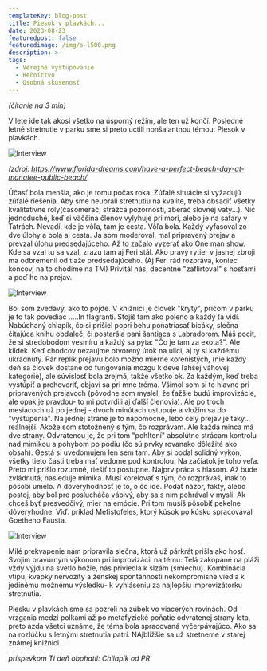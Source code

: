 ```yaml
---
templateKey: blog-post
title: Piesok v plavkách...
date: 2023-08-23
featuredpost: false
featuredimage: /img/s-l500.png
description: >-
tags:
  - Verejné vystupovanie
  - Rečníctvo
  - Osobná skúsenosť
---
```


*(čítanie na 3 min)*


V lete ide tak akosi všetko na úsporný režim, ale ten už končí. Posledné letné stretnutie v parku sme 
si preto uctili nonšalantnou témou: Piesok v plavkách.

![Interview](/img/beach-day-relaxation-small.jpg)

*(zdroj: https://www.florida-dreams.com/have-a-perfect-beach-day-at-manatee-public-beach/*

Účasť bola menšia, ako je tomu počas roka. Zúfalé situácie si vyžadujú zúfalé riešenia. Aby sme neubrali
stretnutiu na kvalite, treba obsadiť všetky kvalitatívne roly(časomerač, strážca pozornosti, zberač
slovnej vaty...). Nič  jednoduché, keď si väčšina členov vylyhuje pri mori, alebo je na safary v Tatrách.
Nevadí, kde je vôľa, tam je cesta. Vôľa bola. Každý vyfasoval zo dve úlohy a bola aj cesta. Ja som moderoval,
mal pripravený prejav a prevzal úlohu predsedajúceho. Až to začalo vyzerať ako One man show. Kde sa vzal tu
sa vzal, zrazu tam aj Feri stál. Ako pravý rytier v jasnej zbroji ma odbremenil od tiaže predsedajúceho.
(Aj Feri rád rozpráva, koniec koncov, na to chodíme na TM)  Privitál nás, decentne "zaflirtoval" s hosťami a
poď ho na prejav. 

![Interview](/img/IMG_Feri.jpg)

Bol som zvedavý, ako to pôjde. V knižnici je človek "krytý", pričom v parku je to tak povediac
.....In flagranti. Stojíš tam ako poleno a každý ťa vidí. Nabúchaný chlapík, čo si prišiel popri behu
ponatriasať bicáky, slečna čítajúca knihu obďaleč, či postaršia pani šantiaca s Labradorom. Máš pocit,
že si stredobodom vesmíru a každý sa pýta: "Čo je tam za exota?". Ale klídek. Keď chodcov nezaujme otvorený
útok na ulici, aj ty si každému ukradnutý. Pár replík prejavu bolo možno mierne korenistých, (nie každý deň
sa človek dostane od fungovania mozgu k deve ľahšej váhovej kategórie), ale súvislosť bola zrejmá, takže všetko
ok. Za každým, keď treba vystúpiť a prehovoriť, objaví sa pri mne tréma. Všimol som si to hlavne pri
pripravených prejavoch (pôvodne som myslel, že ťažšie budú improvizácie, ale opak je pravdou- to mi potvrdili
aj ďalší členovia). Ale po troch mesiacoch už po jednej - dvoch minútach ustupuje a vložím sa do "vystúpenia".
Na jednej strane je to nápomocné, lebo celý prejav je taký... reálnejší. Akože som stotožnený s tým, čo rozprávam.
Ale každá minca má dve strany. Odvrátenou je, že pri tom "pohltení" absolútne strácam kontrolu nad mimikou a
pohybom po pódiu (čo sú prvky rovanako dôležité ako obsah). Gestá si uvedomujem len sem tam. Aby si podal solidný
výkon, všetky tieto časti treba mať vedome pod kontrolou. Na začiatok je toho veľa. Preto mi prišlo rozumné,
riešiť to postupne. Najprv práca s hlasom. Až bude zvládnutá, nasleduje mimika. Musí korelovať s tým, čo rozprávaš,
inak to pôsobí umelo. A dôveryhodnosť je to, o čo ide. Podať názor, fakty, alebo postoj, aby bol pre poslucháča
vábivý, aby sa s ním pohrával v mysli. Ak chceš byť presvedčivý, mier na emócie. Pri tom musíš pôsobiť pekelne
dôveryhodne. Viď. príklad  Mefistofeles, ktorý kúsok po kúsku spracovával Goetheho Fausta.

![Interview](/img/IMG_kolaz.jpg)

Milé prekvapenie nám pripravila slečna, ktorá už párkrát prišla ako hosť. Svojim bravúrnym výkonom pri
improvizácii na tému: Telá zakopané na pláži vždy výjdu na svetlo božie, nás priviedla k slzám (smiechu).
Kombinácia vtipu, kvapky nervozity a ženskej spontánnosti nekompromisne viedla k jedinému možnému
výsledku- k vyhláseniu za najlepšiu improvizátorku stretnutia.

Piesku v plavkách sme sa pozreli na zúbek vo viacerých rovinách. Od vŕzgania medzi polkami až po metafyzické
poňatie odvrátenej strany leta, preto azda všetci uznáme, že téma bola spracovaná vyčerpávajúco. Ako sa na
rozlúčku s letnými stretnutia patrí. NAjbližšie sa už stretneme v starej známej knižnici.

*príspevkom Ti deň obohatil: Chllapík od PR*




